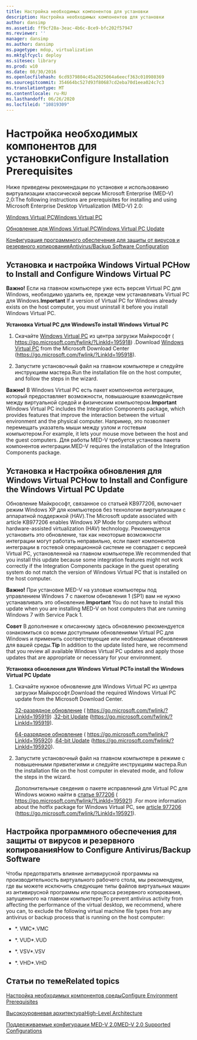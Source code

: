 ```yaml
---
title: Настройка необходимых компонентов для установки
description: Настройка необходимых компонентов для установки
author: dansimp
ms.assetid: ff9cf28a-3eac-4b6c-8ce9-bfc202f57947
ms.reviewer: ''
manager: dansimp
ms.author: dansimp
ms.pagetype: mdop, virtualization
ms.mktglfcycl: deploy
ms.sitesec: library
ms.prod: w10
ms.date: 08/30/2016
ms.openlocfilehash: 6cd9379804c45a2025064a6eecf363c010980369
ms.sourcegitcommit: 354664bc527d93f80687cd2eba70d1eea024c7c3
ms.translationtype: MT
ms.contentlocale: ru-RU
ms.lasthandoff: 06/26/2020
ms.locfileid: "10819309"
---
```

# <span data-ttu-id="940b1-103">Настройка необходимых компонентов для установки</span><span class="sxs-lookup"><span data-stu-id="940b1-103">Configure Installation Prerequisites</span></span>


<span data-ttu-id="940b1-104">Ниже приведены рекомендации по установке и использованию виртуализации классической версии Microsoft Enterprise (MED-V) 2,0:</span><span class="sxs-lookup"><span data-stu-id="940b1-104">The following instructions are prerequisites for installing and using Microsoft Enterprise Desktop Virtualization (MED-V) 2.0:</span></span>

[<span data-ttu-id="940b1-105">Windows Virtual PC</span><span class="sxs-lookup"><span data-stu-id="940b1-105">Windows Virtual PC</span></span>](#bkmk-howtoinstallandconfiguremicrosoftvirtualpc7)

[<span data-ttu-id="940b1-106">Обновление для Windows Virtual PC</span><span class="sxs-lookup"><span data-stu-id="940b1-106">Windows Virtual PC Update</span></span>](#bkmk-howtoinstallandconfiguremicrosoftvirtualpc7update)

[<span data-ttu-id="940b1-107">Конфигурация программного обеспечения для защиты от вирусов и резервного копирования</span><span class="sxs-lookup"><span data-stu-id="940b1-107">Antivirus/Backup Software Configuration</span></span>](#bkmk-antivirusbackupsoftwareconfiguration)

## <a href="" id="bkmk-howtoinstallandconfiguremicrosoftvirtualpc7"></a><span data-ttu-id="940b1-108">Установка и настройка Windows Virtual PC</span><span class="sxs-lookup"><span data-stu-id="940b1-108">How to Install and Configure Windows Virtual PC</span></span>


<span data-ttu-id="940b1-109">**Важно!**  Если на главном компьютере уже есть версия Virtual PC для Windows, необходимо удалить ее, прежде чем устанавливать Virtual PC для Windows.</span><span class="sxs-lookup"><span data-stu-id="940b1-109">**Important** If a version of Virtual PC for Windows already exists on the host computer, you must uninstall it before you install Windows Virtual PC.</span></span>

 

**<span data-ttu-id="940b1-110">Установка Virtual PC для Windows</span><span class="sxs-lookup"><span data-stu-id="940b1-110">To install Windows Virtual PC</span></span>**

1.  <span data-ttu-id="940b1-111">Скачайте [Windows Virtual PC](https://go.microsoft.com/fwlink/?LinkId=195918) из центра загрузки Майкрософт ( https://go.microsoft.com/fwlink/?LinkId=195918) .</span><span class="sxs-lookup"><span data-stu-id="940b1-111">Download [Windows Virtual PC](https://go.microsoft.com/fwlink/?LinkId=195918) from the Microsoft Download Center (https://go.microsoft.com/fwlink/?LinkId=195918).</span></span>

2.  <span data-ttu-id="940b1-112">Запустите установочный файл на главном компьютере и следуйте инструкциям мастера.</span><span class="sxs-lookup"><span data-stu-id="940b1-112">Run the installation file on the host computer, and follow the steps in the wizard.</span></span>

<span data-ttu-id="940b1-113">**Важно!**  В Windows Virtual PC есть пакет компонентов интеграции, который предоставляет возможности, повышающие взаимодействие между виртуальной средой и физическим компьютером.</span><span class="sxs-lookup"><span data-stu-id="940b1-113">**Important** Windows Virtual PC includes the Integration Components package, which provides features that improve the interaction between the virtual environment and the physical computer.</span></span> <span data-ttu-id="940b1-114">Например, это позволяет перемещать указатель мыши между узлом и гостевым компьютером.</span><span class="sxs-lookup"><span data-stu-id="940b1-114">For example, it lets your mouse move between the host and the guest computers.</span></span> <span data-ttu-id="940b1-115">Для работы MED-V требуется установка пакета компонентов интеграции.</span><span class="sxs-lookup"><span data-stu-id="940b1-115">MED-V requires the installation of the Integration Components package.</span></span>

 

## <a href="" id="bkmk-howtoinstallandconfiguremicrosoftvirtualpc7update"></a><span data-ttu-id="940b1-116">Установка и Настройка обновления для Windows Virtual PC</span><span class="sxs-lookup"><span data-stu-id="940b1-116">How to Install and Configure the Windows Virtual PC Update</span></span>


<span data-ttu-id="940b1-117">Обновление Майкрософт, связанное со статьей KB977206, включает режим Windows XP для компьютеров без технологии виртуализации с аппаратной поддержкой (HAV).</span><span class="sxs-lookup"><span data-stu-id="940b1-117">The Microsoft update associated with article KB977206 enables Windows XP Mode for computers without hardware-assisted virtualization (HAV) technology.</span></span> <span data-ttu-id="940b1-118">Рекомендуется установить это обновление, так как некоторые возможности интеграции могут работать неправильно, если пакет компонентов интеграции в гостевой операционной системе не совпадает с версией Virtual PC, установленной на главном компьютере.</span><span class="sxs-lookup"><span data-stu-id="940b1-118">We recommended that you install this update because some integration features might not work correctly if the Integration Components package in the guest operating system do not match the version of Windows Virtual PC that is installed on the host computer.</span></span>

<span data-ttu-id="940b1-119">**Важно!**  При установке MED-V на узловые компьютеры под управлением Windows 7 с пакетом обновления 1 (SP1) вам не нужно устанавливать это обновление.</span><span class="sxs-lookup"><span data-stu-id="940b1-119">**Important** You do not have to install this update when you are installing MED-V on host computers that are running Windows 7 with Service Pack 1.</span></span>

 

<span data-ttu-id="940b1-120">**Совет**  В дополнение к описанному здесь обновлению рекомендуется ознакомиться со всеми доступными обновлениями Virtual PC для Windows и применить соответствующие или необходимые обновления для вашей среды.</span><span class="sxs-lookup"><span data-stu-id="940b1-120">**Tip** In addition to the update listed here, we recommend that you review all available Windows Virtual PC updates and apply those updates that are appropriate or necessary for your environment.</span></span>

 

**<span data-ttu-id="940b1-121">Установка обновления для Windows Virtual PC</span><span class="sxs-lookup"><span data-stu-id="940b1-121">To install the Windows Virtual PC Update</span></span>**

1.  <span data-ttu-id="940b1-122">Скачайте нужное обновление для Windows Virtual PC из центра загрузки Майкрософт.</span><span class="sxs-lookup"><span data-stu-id="940b1-122">Download the required Windows Virtual PC update from the Microsoft Download Center.</span></span>

    <span data-ttu-id="940b1-123">[32-разрядное обновление](https://go.microsoft.com/fwlink/?LinkId=195919) ( https://go.microsoft.com/fwlink/?LinkId=195919) .</span><span class="sxs-lookup"><span data-stu-id="940b1-123">[32-bit Update](https://go.microsoft.com/fwlink/?LinkId=195919) (https://go.microsoft.com/fwlink/?LinkId=195919).</span></span>

    <span data-ttu-id="940b1-124">[64-разрядное обновление](https://go.microsoft.com/fwlink/?LinkId=195920) ( https://go.microsoft.com/fwlink/?LinkId=195920) .</span><span class="sxs-lookup"><span data-stu-id="940b1-124">[64-bit Update](https://go.microsoft.com/fwlink/?LinkId=195920) (https://go.microsoft.com/fwlink/?LinkId=195920).</span></span>

2.  <span data-ttu-id="940b1-125">Запустите установочный файл на главном компьютере в режиме с повышенными привилегиями и следуйте инструкциям мастера.</span><span class="sxs-lookup"><span data-stu-id="940b1-125">Run the installation file on the host computer in elevated mode, and follow the steps in the wizard.</span></span>

    <span data-ttu-id="940b1-126">Дополнительные сведения о пакете исправлений для Virtual PC для Windows можно найти в [статье 977206](https://go.microsoft.com/fwlink/?LinkId=195921) ( https://go.microsoft.com/fwlink/?LinkId=195921) .</span><span class="sxs-lookup"><span data-stu-id="940b1-126">For more information about the hotfix package for Windows Virtual PC, see [article 977206](https://go.microsoft.com/fwlink/?LinkId=195921) (https://go.microsoft.com/fwlink/?LinkId=195921).</span></span>

## <a href="" id="bkmk-antivirusbackupsoftwareconfiguration"></a><span data-ttu-id="940b1-127">Настройка программного обеспечения для защиты от вирусов и резервного копирования</span><span class="sxs-lookup"><span data-stu-id="940b1-127">How to Configure Antivirus/Backup Software</span></span>


<span data-ttu-id="940b1-128">Чтобы предотвратить влияние антивирусной программы на производительность виртуального рабочего стола, мы рекомендуем, где вы можете исключить следующие типы файлов виртуальных машин из антивирусной программы или процесса резервного копирования, запущенного на главном компьютере:</span><span class="sxs-lookup"><span data-stu-id="940b1-128">To prevent antivirus activity from affecting the performance of the virtual desktop, we recommend, where you can, to exclude the following virtual machine file types from any antivirus or backup process that is running on the host computer:</span></span>

-   <span data-ttu-id="940b1-129">\*. VMC</span><span class="sxs-lookup"><span data-stu-id="940b1-129">\*.VMC</span></span>

-   <span data-ttu-id="940b1-130">\*. VUD</span><span class="sxs-lookup"><span data-stu-id="940b1-130">\*.VUD</span></span>

-   <span data-ttu-id="940b1-131">\*. VSV</span><span class="sxs-lookup"><span data-stu-id="940b1-131">\*.VSV</span></span>

-   <span data-ttu-id="940b1-132">\*. VHD</span><span class="sxs-lookup"><span data-stu-id="940b1-132">\*.VHD</span></span>

## <span data-ttu-id="940b1-133">Статьи по теме</span><span class="sxs-lookup"><span data-stu-id="940b1-133">Related topics</span></span>


[<span data-ttu-id="940b1-134">Настройка необходимых компонентов среды</span><span class="sxs-lookup"><span data-stu-id="940b1-134">Configure Environment Prerequisites</span></span>](configure-environment-prerequisites.md)

[<span data-ttu-id="940b1-135">Высокоуровневая архитектура</span><span class="sxs-lookup"><span data-stu-id="940b1-135">High-Level Architecture</span></span>](high-level-architecturemedv2.md)

[<span data-ttu-id="940b1-136">Поддерживаемые конфигурации MED-V 2.0</span><span class="sxs-lookup"><span data-stu-id="940b1-136">MED-V 2.0 Supported Configurations</span></span>](med-v-20-supported-configurations.md)

 

 





